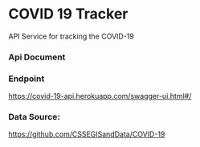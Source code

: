 # COVID 19 Tracker
API Service for tracking the COVID-19 

### Api Document
### Endpoint
https://covid-19-api.herokuapp.com/swagger-ui.html#/

### Data Source:
https://github.com/CSSEGISandData/COVID-19

